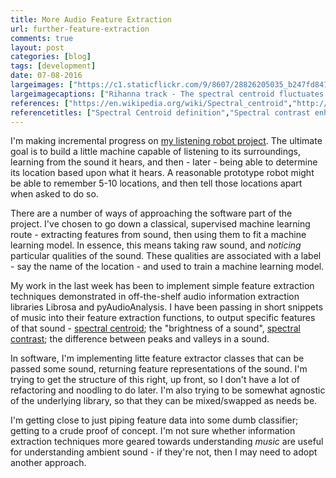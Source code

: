 ```yaml
---
title: More Audio Feature Extraction
url: further-feature-extraction
comments: true
layout: post
categories: [blog]
tags: [development]
date: 07-08-2016
largeimages: ["https://c1.staticflickr.com/9/8607/28826205035_b247fd841a_o.png","https://c1.staticflickr.com/9/8773/28721275462_cf07d7f7a2_o.png","https://c1.staticflickr.com/9/8681/28721275742_ab5f457813_o.png","https://c1.staticflickr.com/9/8832/28721275892_88e972e74a_o.png"]
largeimagecaptions: ["Rihanna track - The spectral centroid fluctuates in line with the beat, peaking on the snare drum/white noise","Rihanna track - The spectral contrast of the track. I'm not sure if this a useful representation of the sound - more reading to do","Mozart - The spectral centroid is much more even, consistent than the Rihanna track. The brightness of the sound tracks the notes played on the piano, peaking on the highest and brightest note.","Mozart - The spectral contrast of the track. Clearly different from the Rihanna track, but a useful way to represent the sound? I'm not so sure."]
references: ["https://en.wikipedia.org/wiki/Spectral_centroid","http://www.ese.wustl.edu/~nehorai/paper/specom03.pdf","http://www.ncbi.nlm.nih.gov/pubmed/26936556","http://librosa.github.io/librosa/index.html","https://github.com/tyiannak/pyAudioAnalysis"]
referencetitles: ["Spectral Centroid definition","Spectral contrast enhancement - Algorithms and comparisons","Spectral contrast enhancement improves speech intelligibility in noise for cochlear implants.","LibRosa library for Python","pyAudioAnalysis library for Python"]
---
```

I'm making incremental progress on [my listening robot project](/blog/audio-information-extraction). The ultimate goal is to build a little machine capable of listening to its surroundings, learning from the sound it hears, and then - later - being able to determine its location based upon what it hears. A reasonable prototype robot might be able to remember 5-10 locations, and then tell those locations apart when asked to do so.

There are a number of ways of approaching the software part of the project. I've chosen to go down a classical, supervised machine learning route - extracting features from sound, then using them to fit a machine learning model. In essence, this means taking raw sound, and *noticing* particular qualities of the sound. These qualities are associated with a label - say the name of the location - and used to train a machine learning model. 

My work in the last week has been to implement simple feature extraction techniques demonstrated in off-the-shelf audio information extraction libraries Librosa and pyAudioAnalysis. I have been passing in short snippets of music into their feature extraction functions, to output specific features of that sound - [spectral centroid]("https://en.wikipedia.org/wiki/Spectral_centroid"); the "brightness of a sound", [spectral contrast]("http://www.ese.wustl.edu/~nehorai/paper/specom03.pdf"); the difference between peaks and valleys in a sound.

In software, I'm implementing litte feature extractor classes that can be passed some sound, returning feature representations of the sound. I'm trying to get the structure of this right, up front, so I don't have a lot of refactoring and noodling to do later. I'm also trying to be somewhat agnostic of the underlying library, so that they can be mixed/swapped as needs be. 

I'm getting close to just piping feature data into some dumb classifier; getting to a crude proof of concept. I'm not sure whether information extraction techniques more geared towards understanding *music* are useful for understanding ambient sound - if they're not, then I may need to adopt another approach.